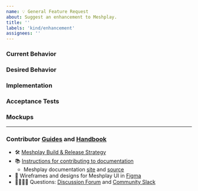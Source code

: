 ```yaml
---
name: 💡 General Feature Request
about: Suggest an enhancement to Meshplay.
title: ''
labels: 'kind/enhancement'
assignees: ''
---
```

### Current Behavior
<!-- A brief description of what the problem is. (e.g. I need to be able to...) -->

### Desired Behavior
<!-- A brief description of the enhancement. -->

### Implementation
<!-- [Optional] Specifics on the approach to fulfilling the feature request. -->

### Acceptance Tests
<!-- [Optional] Stipulations of functional behavior or non-functional items that must be in-place in order for the issue to be closed. -->

### Mockups
<!-- [Optional] Any visual diagrams of the desired user interface. -->

---
### Contributor [Guides](https://docs.khulnasoft.com/project/contributing) and [Handbook](https://khulnasoft.com/community/handbook)
- 🛠 [Meshplay Build & Release Strategy](https://docs.khulnasoft.com/project/contributing/build-and-release)
- 📚 [Instructions for contributing to documentation](https://github.com/khulnasoft/meshplay/blob/master/CONTRIBUTING.md#documentation-contribution-flow)
   - Meshplay documentation [site](https://docs.khulnasoft.com/) and [source](https://github.com/khulnasoft/meshplay/tree/master/docs)
- 🎨 Wireframes and designs for Meshplay UI in [Figma](https://www.figma.com/file/SMP3zxOjZztdOLtgN4dS2W/Meshplay-UI)
- 🙋🏾🙋🏼 Questions: [Discussion Forum](http://discuss.khulnasoft.com) and [Community Slack](https://slack.khulnasoft.com)
